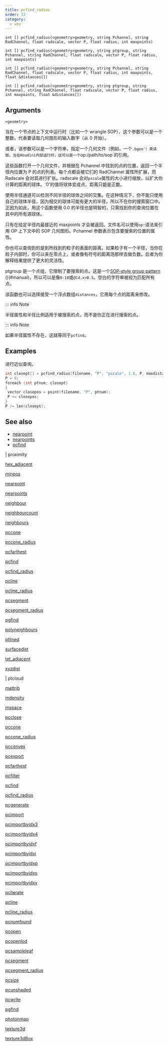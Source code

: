 ```yaml
---
title: pcfind_radius
order: 13
category:
  - vex
---
```


`int [] pcfind_radius(<geometry>geometry, string Pchannel, string RadChannel, float radscale, vector P, float radius, int maxpoints)`

`int [] pcfind_radius(<geometry>geometry, string ptgroup, string Pchannel, string RadChannel, float radscale, vector P, float radius, int maxpoints)`

`int [] pcfind_radius(<geometry>geometry, string Pchannel, string RadChannel, float radscale, vector P, float radius, int maxpoints, float &distances[])`

`int [] pcfind_radius(<geometry>geometry, string ptgroup, string Pchannel, string RadChannel, float radscale, vector P, float radius, int maxpoints, float &distances[])`

## Arguments

`<geometry>`

当在一个节点的上下文中运行时（比如一个 wrangle SOP），这个参数可以是一个整数，代表要读取几何图形的输入数字（从 0 开始）。

或者，该参数可以是一个字符串，指定一个几何文件（例如，一个`.bgeo'）来读取。当在Houdini内部运行时，这可以是一个`op:/path/to/sop`的引用。

这些函数打开一个几何文件，并根据在 Pchannel 中找到的点的位置，返回一个半径内位置为 P 的点的列表。每个点都会被它们的 RadChannel 属性所扩展，而 Radscale 会对其进行扩张。radscale 会对`pscale`属性的大小进行缩放，以扩大你计算的距离的球体。`0'的值将球体变成点，距离只能是正数。

使用半径通道可以检测不同半径的球体之间的交集。在这种情况下，你不能只使用自己的球体半径，因为相交的球体可能有更大的半径，所以不在你的搜索窗口中。正因为如此，用这个函数使用 0.0 的半径也是明智的，只需找到你的查询位置在其中的所有源球体。

只有在给定半径内最接近的 maxpoints 才会被返回。文件名可以使用`op:`语法来引用 OP 上下文中的 SOP 几何图形。Pchannel 参数表示包含要搜索的位置的属性。

你也可以查询到的是到所找到的粒子的表面的距离。如果粒子有一个半径，当你在粒子内部时，你可以夹在零点上，或者像有符号的距离场那样去做负数。后者为你解释结果提供了更大的灵活性。

ptgroup 是一个点组，它限制了要搜索的点。这是一个[SOP-style group pattern](.../.../model/groups.html) ()(#manual)，所以可以是像`0-10`或`@Cd.x>0.5`。空白的字符串被视为匹配所有点。

该函数也可以选择接受一个浮点数组`distances`，它用每个点的距离来修改。

::: info Note

半径属性和半径比例适用于被搜索的点，而不是你正在进行搜索的点。

::: info Note

如果半径属性不存在，这就等同于`pcfind`。

## Examples



进行近似查询。

```c
int closept[] = pcfind_radius(filename, "P", "pscale", 1.0, P, maxdistance, maxpoints);
P = 0;
foreach (int ptnum; closept)
{
 vector closepos = point(filename, "P", ptnum);
 P += closepos;
}
P /= len(closept);

```

## See also

- [nearpoint](nearpoint.html)
- [nearpoints](nearpoints.html)
- [pcfind](pcfind.html)

|
proximity

[hex_adjacent](hex_adjacent.html)

[minpos](minpos.html)

[nearpoint](nearpoint.html)

[nearpoints](nearpoints.html)

[neighbour](neighbour.html)

[neighbourcount](neighbourcount.html)

[neighbours](neighbours.html)

[pccone](pccone.html)

[pccone_radius](pccone_radius.html)

[pcfarthest](pcfarthest.html)

[pcfind](pcfind.html)

[pcfind_radius](pcfind_radius.html)

[pcline](pcline.html)

[pcline_radius](pcline_radius.html)

[pcsegment](pcsegment.html)

[pcsegment_radius](pcsegment_radius.html)

[pgfind](pgfind.html)

[polyneighbours](polyneighbours.html)

[ptlined](ptlined.html)

[surfacedist](surfacedist.html)

[tet_adjacent](tet_adjacent.html)

[xyzdist](xyzdist.html)

|
ptcloud

[mattrib](mattrib.html)

[mdensity](mdensity.html)

[mspace](mspace.html)

[pcclose](pcclose.html)

[pccone](pccone.html)

[pccone_radius](pccone_radius.html)

[pcconvex](pcconvex.html)

[pcexport](pcexport.html)

[pcfarthest](pcfarthest.html)

[pcfilter](pcfilter.html)

[pcfind](pcfind.html)

[pcfind_radius](pcfind_radius.html)

[pcgenerate](pcgenerate.html)

[pcimport](pcimport.html)

[pcimportbyidx3](pcimportbyidx3.html)

[pcimportbyidx4](pcimportbyidx4.html)

[pcimportbyidxf](pcimportbyidxf.html)

[pcimportbyidxi](pcimportbyidxi.html)

[pcimportbyidxp](pcimportbyidxp.html)

[pcimportbyidxs](pcimportbyidxs.html)

[pcimportbyidxv](pcimportbyidxv.html)

[pciterate](pciterate.html)

[pcline](pcline.html)

[pcline_radius](pcline_radius.html)

[pcnumfound](pcnumfound.html)

[pcopen](pcopen.html)

[pcopenlod](pcopenlod.html)

[pcsampleleaf](pcsampleleaf.html)

[pcsegment](pcsegment.html)

[pcsegment_radius](pcsegment_radius.html)

[pcsize](pcsize.html)

[pcunshaded](pcunshaded.html)

[pcwrite](pcwrite.html)

[pgfind](pgfind.html)

[photonmap](photonmap.html)

[texture3d](texture3d.html)

[texture3dBox](texture3dBox.html)
